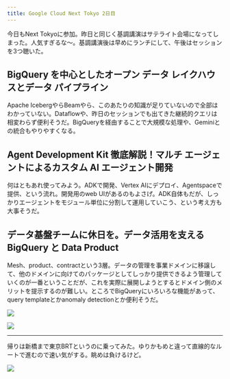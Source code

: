 ```yaml
---
title: Google Cloud Next Tokyo 2日目
---
```


今日もNext Tokyoに参加。昨日と同じく基調講演はサテライト会場になってしまった。人気すぎるな〜。基調講演後は早めにランチにして、午後はセッションを3つ聴いた。

## BigQuery を中心としたオープン データ レイクハウスとデータ パイプライン

Apache IcebergやらBeamやら、このあたりの知識が足りていないので全部はわかっていない。Dataflowや、昨日のセッションでも出てきた継続的クエリは相変わらず便利そうだ。BigQueryを経由することで大規模な処理や、Geminiとの統合もやりやすくなる。

## Agent Development Kit 徹底解説！マルチ エージェントによるカスタム AI エージェント開発

何はともあれ使ってみよう。ADKで開発、Vertex AIにデプロイ、Agentspaceで提供、という流れ。開発用のweb UIがあるのもよさげ。ADK自体もだが、しっかりエージェントをモジュール単位に分割して運用していこう、という考え方も大事そうだ。

## データ基盤チームに休日を。データ活用を支える BigQuery と Data Product

Mesh、product、contractという3層。データの管理を事業ドメインに移譲して、他のドメインに向けてのパッケージとしてしっかり提供できるよう管理していくのが一番ということだが、これを実際に展開しようとするとドメイン側のメリットを提示するのが難しい。ところでBigQueryにいろいろな機能があって、query templateとかanomaly detectionとか便利そうだ。

![](https://photos.apkas.net/medium/202508/20250806-G3000634.webp)

![](https://photos.apkas.net/medium/202508/20250806-G3000641.webp)

---

帰りは新橋まで東京BRTというのに乗ってみた。ゆりかもめと違って直線的なルートで進むので速い気がする。眺めは負けるけど。

![](https://photos.apkas.net/medium/202508/20250806-G3000644.webp)
